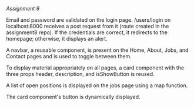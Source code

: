 *Assignment 9*

Email and password are validated on the login page. /users/login on localhost:8000 receives a post request from it (route created in the assignment8 repo). If the credentials are correct, it redirects to the homepage; otherwise, it displays an alert.

A navbar, a reusable component, is present on the Home, About, Jobs, and Contact pages and is used to toggle between them.

To display material appropriately on all pages, a card component with the three props header, description, and isShowButton is reused.

A list of open positions is displayed on the jobs page using a map function.

The card component's button is dynamically displayed.